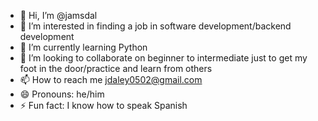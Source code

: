 - 👋 Hi, I’m @jamsdal
- 👀 I’m interested in finding a job in software development/backend development
- 🌱 I’m currently learning Python
- 💞️ I’m looking to collaborate on beginner to intermediate just to get my foot in the door/practice and learn from others
- 📫 How to reach me jdaley0502@gmail.com
- 😄 Pronouns: he/him
- ⚡ Fun fact: I know how to speak Spanish

<!---
jamsdal/jamsdal is a ✨ special ✨ repository because its `README.md` (this file) appears on your GitHub profile.
You can click the Preview link to take a look at your changes.
--->
